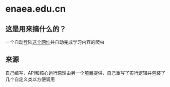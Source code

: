 # enaea.edu.cn
## 这是用来搞什么的？
一个自动登陆[这个网址](enea.edu.cn)并自动完成学习内容的爬虫
## 来源
自己编写，API和核心运行原理由另一个[项目](https://github.com/liulib/enaea.edu.cn)提供，自己重写了实行逻辑并包装了几个自定义类以方便调用